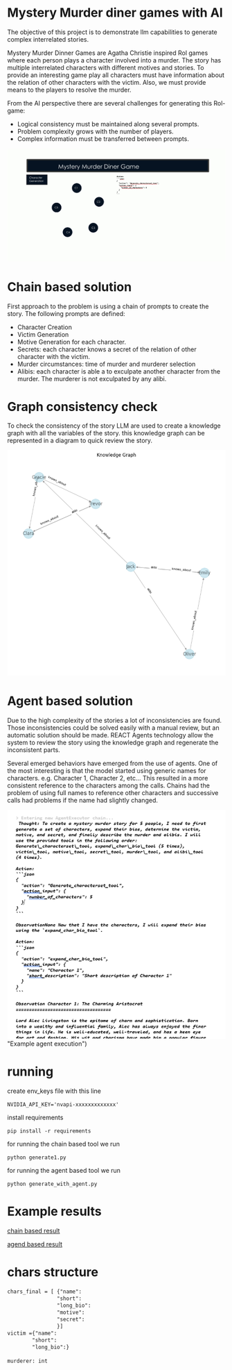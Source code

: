 # Mystery Murder diner games with AI

The objective of this project is to demonstrate llm capabilities to generate complex interrelated stories.

Mystery Murder Dinner Games are Agatha Christie inspired Rol games where each person plays a character involved into a murder. The story has multiple interrelated characters with different motives and stories. To provide an interesting game play all characters must have information about the relation of other characters with the victim. Also, we must provide means to the players to resolve the murder. 

From the AI perspective there are several challenges for generating this Rol-game: 
- Logical consistency must be maintained along several prompts. 
- Problem complexity grows with the number of players. 
- Complex information must be transferred between prompts. 

![MMD Tools](example/tools.gif "MMD Tools")


# Chain based solution

First approach to the problem is using a chain of prompts to create the story. The following prompts are defined: 
- Character Creation 
- Victim Generation
- Motive Generation for each character. 
- Secrets: each character knows a secret of the relation of other character with the victim. 
- Murder circumstances: time of murder and murderer selection 
- Alibis: each character is able a to exculpate another character from the murder. The murderer is not exculpated by any alibi. 

# Graph consistency check

To check the consistency of the story LLM are used to create a knowledge graph with all the variables of the story. this knowledge graph can be represented in a diagram to quick review the story. 

![Example consistency graph](example/graph.png "Example consistency graph")

# Agent based solution

Due to the high complexity of the stories a lot of inconsistencies are found. Those inconsistencies could be solved easily with a manual review, but an automatic solution should be made. REACT Agents technology allow the system to review the story using the knowledge graph and regenerate the inconsistent parts. 

Several emerged behaviors have emerged from the use of agents. One of the most interesting is that the model started using generic names for characters. e.g. Character 1, Character 2, etc... This resulted in a more consistent reference to the characters among the calls. Chains had the problem of using full names to reference other characters and successive calls had problems if the name had slightly changed. 

![Example agent execution](example/agent_execution.png) "Example agent execution")

# running
create env_keys file with this line

```
NVIDIA_API_KEY='nvapi-xxxxxxxxxxxxx'
```

install requirements

```
pip install -r requirements
```

for running the chain based tool we run 

```
python generate1.py
```

for running the agent based tool we run

```
python generate_with_agent.py 
```

# Example results

[chain based result](example/story.md)

[agend based result](example/agent_result.md)



# chars structure
```
chars_final = [ {"name": 
                "short":
                "long_bio": 
                "motive": 
                "secret":
                }]
victim ={"name": 
        "short":
        "long_bio":}

murderer: int
```

